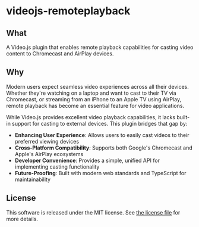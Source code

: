 # videojs-remoteplayback

## What

A Video.js plugin that enables remote playback capabilities for casting video content to
Chromecast and AirPlay devices.

## Why

Modern users expect seamless video experiences across all their devices. Whether they're
watching on a laptop and want to cast to their TV via Chromecast, or streaming from an
iPhone to an Apple TV using AirPlay, remote playback has become an essential feature for
video applications.

While Video.js provides excellent video playback capabilities, it lacks built-in support
for casting to external devices. This plugin bridges that gap by:

   * **Enhancing User Experience**: Allows users to easily cast videos to their preferred
     viewing devices
   * **Cross-Platform Compatibility**: Supports both Google's Chromecast and Apple's
     AirPlay ecosystems
   * **Developer Convenience**: Provides a simple, unified API for implementing casting
     functionality
   * **Future-Proofing**: Built with modern web standards and TypeScript for
     maintainability


## License

This software is released under the MIT license. See [the license file](LICENSE) for
more details.

